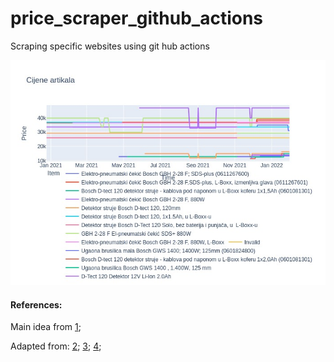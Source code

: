 # price_scraper_github_actions
Scraping specific websites using git hub actions


![Prices history](./data/prices.jpg)

#### References: 

Main idea from [1](https://simonwillison.net/2021/Mar/5/git-scraping/); 

Adapted from: 
[2](https://yasoob.me/posts/github-actions-web-scraper-schedule-tutorial/);
[3](https://canovasjm.netlify.app/2020/11/29/github-actions-run-a-python-script-on-schedule-and-commit-changes/#name-checkout-repo-content);
[4](https://docs.github.com/en/actions/quickstart);